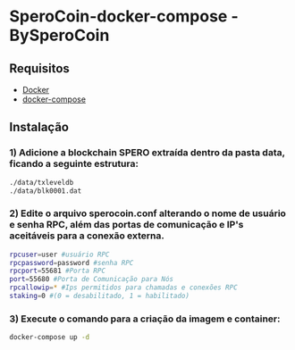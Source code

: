 # SperoCoin-docker-compose - BySperoCoin
## Requisitos
* [Docker]
* [docker-compose]

## Instalação
### 1) Adicione a blockchain SPERO extraída dentro da pasta data, ficando a seguinte estrutura:

```sh
./data/txleveldb
./data/blk0001.dat
```

### 2) Edite o arquivo sperocoin.conf alterando o nome de usuário e senha RPC, além das portas de comunicação e IP's aceitáveis para a conexão externa.

```sh
rpcuser=user #usuário RPC
rpcpassword=password #senha RPC
rpcport=55681 #Porta RPC
port=55680 #Porta de Comunicação para Nós
rpcallowip=* #Ips permitidos para chamadas e conexões RPC
staking=0 #(0 = desabilitado, 1 = habilitado)
```

### 3) Execute o comando para a criação da imagem e container:

```sh
docker-compose up -d
```

[Docker]: <https://docs.docker.com/get-docker>
[docker-compose]: <https://docs.docker.com/compose/install>
